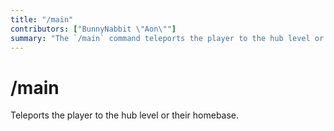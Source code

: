 ```yaml
---
title: "/main"
contributors: ["BunnyNabbit \"Aon\""]
summary: "The `/main` command teleports the player to the hub level or their homebase."
---
```

# /main
Teleports the player to the hub level or their homebase.
